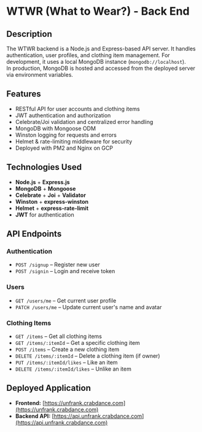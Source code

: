 # WTWR (What to Wear?) - Back End

## Description

The WTWR backend is a Node.js and Express-based API server. It handles authentication, user profiles, and clothing item management.
For development, it uses a local MongoDB instance (`mongodb://localhost`).  
In production, MongoDB is hosted and accessed from the deployed server via environment variables.

## Features

- RESTful API for user accounts and clothing items
- JWT authentication and authorization
- Celebrate/Joi validation and centralized error handling
- MongoDB with Mongoose ODM
- Winston logging for requests and errors
- Helmet & rate-limiting middleware for security
- Deployed with PM2 and Nginx on GCP

## Technologies Used

- **Node.js** + **Express.js**
- **MongoDB** + **Mongoose**
- **Celebrate** + **Joi** + **Validator**
- **Winston** + **express-winston**
- **Helmet** + **express-rate-limit**
- **JWT** for authentication

## API Endpoints

### Authentication

- `POST /signup` – Register new user
- `POST /signin` – Login and receive token

### Users

- `GET /users/me` – Get current user profile
- `PATCH /users/me` – Update current user's name and avatar

### Clothing Items

- `GET /items` – Get all clothing items
- `GET /items/:itemId` – Get a specific clothing item
- `POST /items` – Create a new clothing item
- `DELETE /items/:itemId` – Delete a clothing item (if owner)
- `PUT /items/:itemId/likes` – Like an item
- `DELETE /items/:itemId/likes` – Unlike an item

## Deployed Application

- **Frontend:** [https://unfrank.crabdance.com](https://unfrank.crabdance.com)
- **Backend API:** [https://api.unfrank.crabdance.com](https://api.unfrank.crabdance.com)
